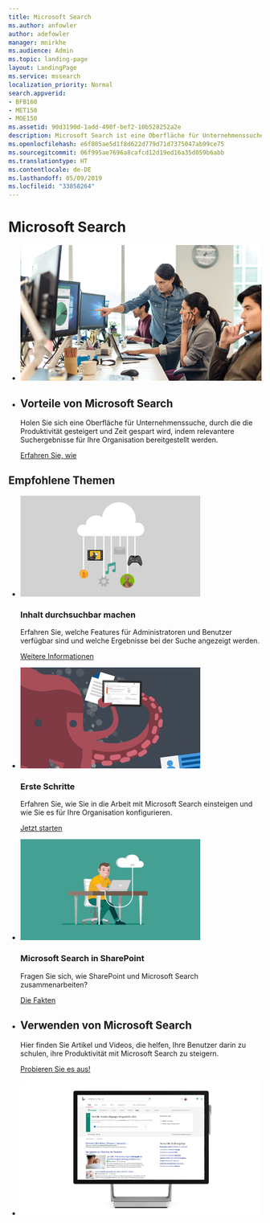 ```yaml
---
title: Microsoft Search
ms.author: anfowler
author: adefowler
manager: mnirkhe
ms.audience: Admin
ms.topic: landing-page
layout: LandingPage
ms.service: mssearch
localization_priority: Normal
search.appverid:
- BFB160
- MET150
- MOE150
ms.assetid: 90d3190d-1add-490f-bef2-10b528252a2e
description: Microsoft Search ist eine Oberfläche für Unternehmenssuche, durch die die Produktivität gesteigert und Zeit gespart wird, indem relevantere Suchergebnisse für Ihre Organisation bereitgestellt werden.
ms.openlocfilehash: e6f805ae5d1f8d622d779d71d7375047ab99ce75
ms.sourcegitcommit: 06f995ae7696a8cafcd12d19ed16a35d059b6abb
ms.translationtype: HT
ms.contentlocale: de-DE
ms.lasthandoff: 05/09/2019
ms.locfileid: "33858264"
---
```

# <a name="microsoft-search"></a>Microsoft Search

<ul class="panelContent cardsW cols cols2">
    <li>
        <div class="cardSize">
            <div class="cardPadding">
                <div class="card">
                    <div class="cardImageOuter">
                        <div class="cardImage">
                            <img src="media/a40fcb56-f0f9-4924-ae36-eb0a370665e3.png" alt="People in an office, one pointing at something on a screen." />
                        </div>
                    </div>
                    <div class="cardText">
                    </div>
                </div>
            </div>
        </div>
    </li>
    <li>
        <div class="cardSize">
            <div class="cardPadding">
                <div class="card">
                    <div class="cardText">
                        <h2>Vorteile von Microsoft Search</h2>
                        <p>Holen Sie sich eine Oberfläche für Unternehmenssuche, durch die die Produktivität gesteigert und Zeit gespart wird, indem relevantere Suchergebnisse für Ihre Organisation bereitgestellt werden.</p>
                        <p><a href="overview-microsoft-search.md">Erfahren Sie, wie</a></p>
                    </div>
                </div>
            </div>
        </div>
    </li>
</ul>

<h2>Empfohlene Themen</h2>

<ul class="panelContent cardsW">
    <li>
        <div class="cardSize">
            <div class="cardPadding">
                <div class="card">
                    <div class="cardImageOuter">
                        <div class="cardImage">
                            <img src="media/651172f9-f9b6-4fbe-89f3-8adf6450cd7f.png" alt="Features included in Microsoft Search" />
                        </div>
                    </div>
                    <div class="cardText">
                        <h3>Inhalt durchsuchbar machen</h3>
                        <p>Erfahren Sie, welche Features für Administratoren und Benutzer verfügbar sind und welche Ergebnisse bei der Suche angezeigt werden.</p>
                        <p><a href="make-content-easy-to-find.md">Weitere Informationen</a></p>
                    </div>
                </div>
            </div>
        </div>
    </li>
    <li>
        <div class="cardSize">
            <div class="cardPadding">
                <div class="card">
                    <div class="cardImageOuter">
                        <div class="cardImage">
                            <img src="media/60a078b4-166d-42f4-a3b9-91c04c9001f0.png" alt="Quick for admins to set up and configure" />
                        </div>
                    </div>
                    <div class="cardText">
                        <h3>Erste Schritte</h3>
                        <p>Erfahren Sie, wie Sie in die Arbeit mit Microsoft Search einsteigen und wie Sie es für Ihre Organisation konfigurieren.</p>
                        <p><a href="setup-microsoft-search.md">Jetzt starten</a></p>
                    </div>
                </div>
            </div>
        </div>
    </li>
    <li>
        <div class="cardSize">
            <div class="cardPadding">
                <div class="card">
                    <div class="cardImageOuter">
                        <div class="cardImage">
                            <img src="media/d696a83a-6322-477a-befd-4ad102b8204d.png" alt="Frequently asked questions about Microsoft Search" />
                        </div>
                    </div>
                    <div class="cardText">
                        <h3>Microsoft Search in SharePoint</h3>
                        <p>Fragen Sie sich, wie SharePoint und Microsoft Search zusammenarbeiten?</p>
                        <p><a href="get-started-search-in-sharepoint-online.md">Die Fakten</a></p>
                    </div>
                </div>
            </div>
        </div>
    </li>
</ul>

<ul class="panelContent cardsW cols cols2">
    <li>
        <div class="cardSize">
            <div class="cardPadding">
                <div class="card">
                    <div class="cardText">
                        <h2>Verwenden von Microsoft Search</h2>
                        <p>Hier finden Sie Artikel und Videos, die helfen, Ihre Benutzer darin zu schulen, ihre Produktivität mit Microsoft Search zu steigern. </p>
                        <p><a href="https://go.microsoft.com/fwlink/?linkid=2090946">Probieren Sie es aus!</a></p>
                    </div>
                </div>
            </div>
        </div>
    </li>
    <li>
        <div class="cardSize">
            <div class="cardPadding">
                <div class="card">
                    <div class="cardImageOuter">
                        <div class="cardImage">
                            <img src="media/c8456838-c6db-41f7-9e84-eebfd9c5b0b8.png" alt="How work results appear in Bing" />
                        </div>
                    </div>
                    <div class="cardText">
                    </div>
                </div>
            </div>
        </div>
    </li>
</ul>